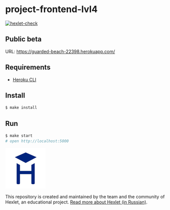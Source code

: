 # project-frontend-lvl4

[![hexlet-check](https://github.com/MrMeison/frontend-project-lvl4/actions/workflows/hexlet-check.yml/badge.svg)](https://github.com/MrMeison/frontend-project-lvl4/actions/workflows/hexlet-check.yml)

## Public beta
URL: https://guarded-beach-22398.herokuapp.com/

## Requirements

* [Heroku CLI](https://devcenter.heroku.com/articles/heroku-cli)

## Install

```sh
$ make install
```

## Run

```sh
$ make start
# open http://localhost:5000
```

[![Hexlet Ltd. logo](https://raw.githubusercontent.com/Hexlet/assets/master/images/hexlet_logo128.png)](https://ru.hexlet.io/pages/about?utm_source=github&utm_medium=link&utm_campaign=project-frontend-l4-server)

This repository is created and maintained by the team and the community of Hexlet, an educational project. [Read more about Hexlet (in Russian)](https://ru.hexlet.io/pages/about?utm_source=github&utm_medium=link&utm_campaign=project-frontend-l4-server).
